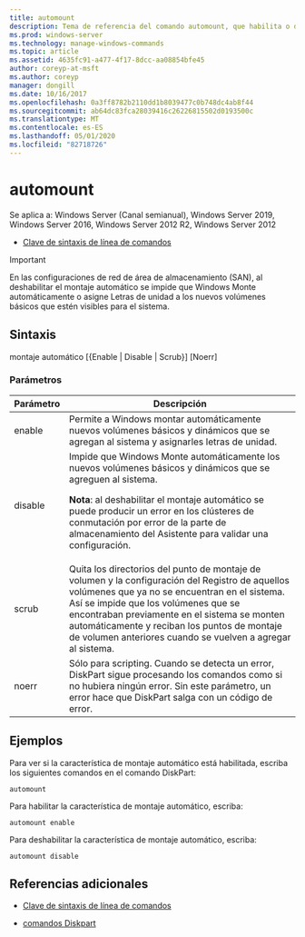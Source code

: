 ```yaml
---
title: automount
description: Tema de referencia del comando automount, que habilita o deshabilita la característica de montaje automático.
ms.prod: windows-server
ms.technology: manage-windows-commands
ms.topic: article
ms.assetid: 4635fc91-a477-4f17-8dcc-aa08854bfe45
author: coreyp-at-msft
ms.author: coreyp
manager: dongill
ms.date: 10/16/2017
ms.openlocfilehash: 0a3ff8782b2110dd1b8039477c0b748dc4ab8f44
ms.sourcegitcommit: ab64dc83fca28039416c26226815502d0193500c
ms.translationtype: MT
ms.contentlocale: es-ES
ms.lasthandoff: 05/01/2020
ms.locfileid: "82718726"
---
```

# <a name="automount"></a>automount

Se aplica a: Windows Server (Canal semianual), Windows Server 2019, Windows Server 2016, Windows Server 2012 R2, Windows Server 2012

- [Clave de sintaxis de línea de comandos](command-line-syntax-key.md)

> [!IMPORTANT]
> En las configuraciones de red de área de almacenamiento (SAN), al deshabilitar el montaje automático se impide que Windows Monte automáticamente o asigne Letras de unidad a los nuevos volúmenes básicos que estén visibles para el sistema.

## <a name="syntax"></a>Sintaxis

montaje automático [{Enable | Disable | Scrub}] [Noerr]

### <a name="parameters"></a>Parámetros

| Parámetro | Descripción |
| --------- | ----------- |
| enable | Permite a Windows montar automáticamente nuevos volúmenes básicos y dinámicos que se agregan al sistema y asignarles letras de unidad. |
| disable | Impide que Windows Monte automáticamente los nuevos volúmenes básicos y dinámicos que se agreguen al sistema.<p>**Nota**: al deshabilitar el montaje automático se puede producir un error en los clústeres de conmutación por error de la parte de almacenamiento del Asistente para validar una configuración. |
| scrub | Quita los directorios del punto de montaje de volumen y la configuración del Registro de aquellos volúmenes que ya no se encuentran en el sistema. Así se impide que los volúmenes que se encontraban previamente en el sistema se monten automáticamente y reciban los puntos de montaje de volumen anteriores cuando se vuelven a agregar al sistema. |
| noerr | Sólo para scripting. Cuando se detecta un error, DiskPart sigue procesando los comandos como si no hubiera ningún error. Sin este parámetro, un error hace que DiskPart salga con un código de error. |

## <a name="examples"></a>Ejemplos

Para ver si la característica de montaje automático está habilitada, escriba los siguientes comandos en el comando DiskPart:

```
automount
```

Para habilitar la característica de montaje automático, escriba:

```
automount enable
```

Para deshabilitar la característica de montaje automático, escriba:

```
automount disable
```

## <a name="additional-references"></a>Referencias adicionales

- [Clave de sintaxis de línea de comandos](command-line-syntax-key.md)

- [comandos Diskpart](https://docs.microsoft.com/previous-versions/windows/it-pro/windows-server-2012-r2-and-2012/cc770877(v%3dws.11))
